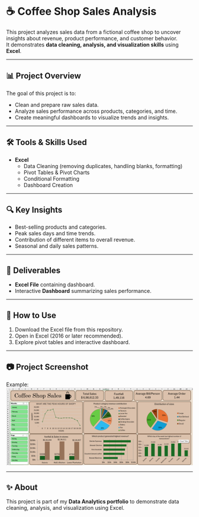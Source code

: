 # ☕ Coffee Shop Sales Analysis

This project analyzes sales data from a fictional coffee shop to uncover insights about revenue, product performance, and customer behavior.  
It demonstrates **data cleaning, analysis, and visualization skills** using **Excel**.

---

## 📊 Project Overview
The goal of this project is to:
- Clean and prepare raw sales data.  
- Analyze sales performance across products, categories, and time.  
- Create meaningful dashboards to visualize trends and insights.  

---

## 🛠️ Tools & Skills Used
- **Excel**
  - Data Cleaning (removing duplicates, handling blanks, formatting)  
  - Pivot Tables & Pivot Charts  
  - Conditional Formatting  
  - Dashboard Creation  

---

## 🔍 Key Insights
- Best-selling products and categories.  
- Peak sales days and time trends.  
- Contribution of different items to overall revenue.  
- Seasonal and daily sales patterns.  

---

## 📑 Deliverables
- **Excel File** containing dashboard.  
- Interactive **Dashboard** summarizing sales performance.  

---

## 🚀 How to Use
1. Download the Excel file from this repository.  
2. Open in Excel (2016 or later recommended).  
3. Explore pivot tables and interactive dashboard.  

---

## 📷 Project Screenshot

Example:  
![Dashboard Preview](coffee-shop-sales-dashboard.png)

---

## ✨ About
This project is part of my **Data Analytics portfolio** to demonstrate data cleaning, analysis, and visualization using Excel.
